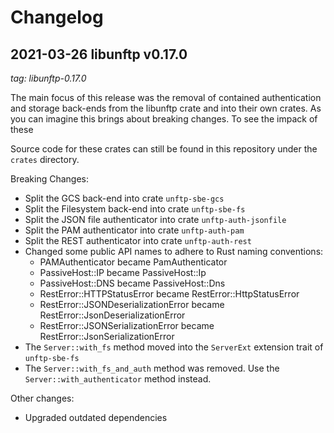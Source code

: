 # Changelog

## 2021-03-26 libunftp v0.17.0

_tag: libunftp-0.17.0_


The main focus of this release was the removal of contained authentication and storage back-ends from the libunftp crate and into their own crates. As you can imagine this brings about breaking changes. To see the impack of these

Source code for these crates can still be found in this repository under the `crates` directory.

Breaking Changes:

- Split the GCS back-end into crate `unftp-sbe-gcs`
- Split the Filesystem back-end into crate `unftp-sbe-fs`
- Split the JSON file authenticator into crate `unftp-auth-jsonfile`
- Split the PAM authenticator into crate `unftp-auth-pam`
- Split the REST authenticator into crate `unftp-auth-rest`
- Changed some public API names to adhere to Rust naming conventions:
  - PAMAuthenticator became PamAuthenticator
  - PassiveHost::IP became PassiveHost::Ip
  - PassiveHost::DNS became PassiveHost::Dns
  - RestError::HTTPStatusError became RestError::HttpStatusError
  - RestError::JSONDeserializationError became RestError::JsonDeserializationError
  - RestError::JSONSerializationError became RestError::JsonSerializationError
- The `Server::with_fs` method moved into the `ServerExt` extension trait of `unftp-sbe-fs`
- The `Server::with_fs_and_auth` method was removed. Use the `Server::with_authenticator` method instead.


Other changes:

- Upgraded outdated dependencies
